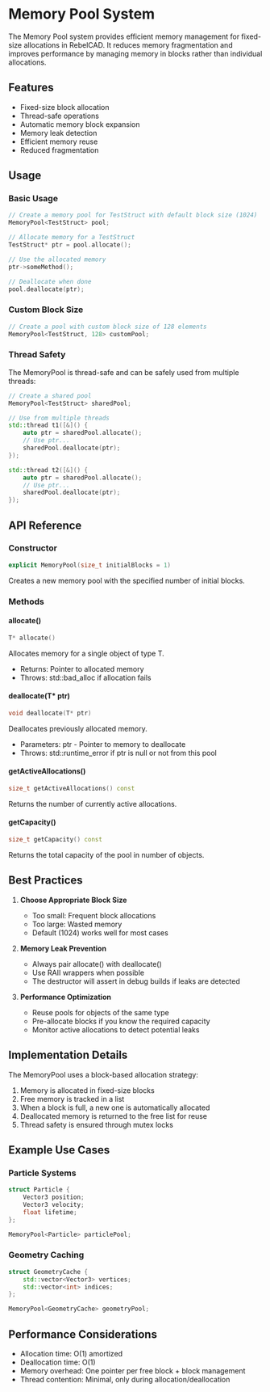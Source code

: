 # Memory Pool System

The Memory Pool system provides efficient memory management for fixed-size allocations in RebelCAD. It reduces memory fragmentation and improves performance by managing memory in blocks rather than individual allocations.

## Features

- Fixed-size block allocation
- Thread-safe operations
- Automatic memory block expansion
- Memory leak detection
- Efficient memory reuse
- Reduced fragmentation

## Usage

### Basic Usage

```cpp
// Create a memory pool for TestStruct with default block size (1024)
MemoryPool<TestStruct> pool;

// Allocate memory for a TestStruct
TestStruct* ptr = pool.allocate();

// Use the allocated memory
ptr->someMethod();

// Deallocate when done
pool.deallocate(ptr);
```

### Custom Block Size

```cpp
// Create a pool with custom block size of 128 elements
MemoryPool<TestStruct, 128> customPool;
```

### Thread Safety

The MemoryPool is thread-safe and can be safely used from multiple threads:

```cpp
// Create a shared pool
MemoryPool<TestStruct> sharedPool;

// Use from multiple threads
std::thread t1([&]() {
    auto ptr = sharedPool.allocate();
    // Use ptr...
    sharedPool.deallocate(ptr);
});

std::thread t2([&]() {
    auto ptr = sharedPool.allocate();
    // Use ptr...
    sharedPool.deallocate(ptr);
});
```

## API Reference

### Constructor

```cpp
explicit MemoryPool(size_t initialBlocks = 1)
```
Creates a new memory pool with the specified number of initial blocks.

### Methods

#### allocate()
```cpp
T* allocate()
```
Allocates memory for a single object of type T.
- Returns: Pointer to allocated memory
- Throws: std::bad_alloc if allocation fails

#### deallocate(T* ptr)
```cpp
void deallocate(T* ptr)
```
Deallocates previously allocated memory.
- Parameters: ptr - Pointer to memory to deallocate
- Throws: std::runtime_error if ptr is null or not from this pool

#### getActiveAllocations()
```cpp
size_t getActiveAllocations() const
```
Returns the number of currently active allocations.

#### getCapacity()
```cpp
size_t getCapacity() const
```
Returns the total capacity of the pool in number of objects.

## Best Practices

1. **Choose Appropriate Block Size**
   - Too small: Frequent block allocations
   - Too large: Wasted memory
   - Default (1024) works well for most cases

2. **Memory Leak Prevention**
   - Always pair allocate() with deallocate()
   - Use RAII wrappers when possible
   - The destructor will assert in debug builds if leaks are detected

3. **Performance Optimization**
   - Reuse pools for objects of the same type
   - Pre-allocate blocks if you know the required capacity
   - Monitor active allocations to detect potential leaks

## Implementation Details

The MemoryPool uses a block-based allocation strategy:

1. Memory is allocated in fixed-size blocks
2. Free memory is tracked in a list
3. When a block is full, a new one is automatically allocated
4. Deallocated memory is returned to the free list for reuse
5. Thread safety is ensured through mutex locks

## Example Use Cases

### Particle Systems
```cpp
struct Particle {
    Vector3 position;
    Vector3 velocity;
    float lifetime;
};

MemoryPool<Particle> particlePool;
```

### Geometry Caching
```cpp
struct GeometryCache {
    std::vector<Vector3> vertices;
    std::vector<int> indices;
};

MemoryPool<GeometryCache> geometryPool;
```

## Performance Considerations

- Allocation time: O(1) amortized
- Deallocation time: O(1)
- Memory overhead: One pointer per free block + block management
- Thread contention: Minimal, only during allocation/deallocation
